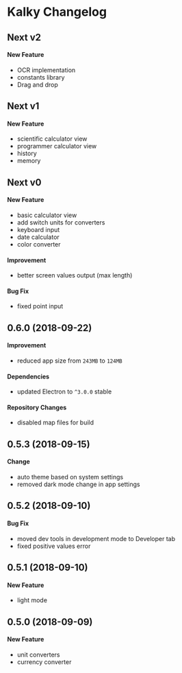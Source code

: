 # Kalky Changelog

## Next v2
#### New Feature
- OCR implementation
- constants library
- Drag and drop

## Next v1
#### New Feature
- scientific calculator view
- programmer calculator view
- history
- memory

## Next v0
#### New Feature
- basic calculator view
- add switch units for converters
- keyboard input
- date calculator
- color converter

#### Improvement
- better screen values output (max length)

#### Bug Fix
- fixed point input

## 0.6.0 (2018-09-22)
#### Improvement
- reduced app size from `243MB` to `124MB`

#### Dependencies
- updated Electron to `^3.0.0` stable

#### Repository Changes
- disabled map files for build

## 0.5.3 (2018-09-15)
#### Change
- auto theme based on system settings
- removed dark mode change in app settings

## 0.5.2 (2018-09-10)
#### Bug Fix
- moved dev tools in development mode to Developer tab
- fixed positive values error

## 0.5.1 (2018-09-10)
#### New Feature
- light mode

## 0.5.0 (2018-09-09)
#### New Feature
- unit converters
- currency converter
